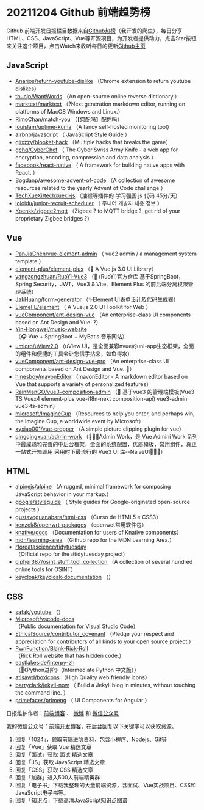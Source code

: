 # 20211204 Github 前端趋势榜

Github 前端开发日报栏目数据来自[Github热榜](https://github.qdkfweb.cn/)（我开发的爬虫），每日分享HTML、CSS、JavaScript、Vue等开源项目，为开发者提供动力，点击Star按钮来关注这个项目，点击Watch来收听每日的更新[Github主页](https://github.com/kujian/githubTrending)
## JavaScript

* [Anarios/return-youtube-dislike](https://github.com/Anarios/return-youtube-dislike) （Chrome extension to return youtube dislikes）
* [thunlp/WantWords](https://github.com/thunlp/WantWords) （An open-source online reverse dictionary.）
* [marktext/marktext](https://github.com/marktext/marktext) （?Next generation markdown editor, running on platforms of MacOS Windows and Linux.）
* [RimoChan/match-you](https://github.com/RimoChan/match-you) （【您配吗】配你吗）
* [louislam/uptime-kuma](https://github.com/louislam/uptime-kuma) （A fancy self-hosted monitoring tool）
* [airbnb/javascript](https://github.com/airbnb/javascript) （
        JavaScript Style Guide
      ）
* [glixzzy/blooket-hack](https://github.com/glixzzy/blooket-hack) （Multiple hacks that breaks the game）
* [gchq/CyberChef](https://github.com/gchq/CyberChef) （
        The Cyber Swiss Army Knife - a web app for encryption, encoding, compression and data analysis
      ）
* [facebook/react-native](https://github.com/facebook/react) （
        A framework for building native apps with React.
      ）
* [Bogdanp/awesome-advent-of-code](https://github.com/Bogdanp/awesome-advent-of-code) （A collection of awesome resources related to the yearly Advent of Code challenge.）
* [TechXueXi/techxuexi-js](https://github.com/TechXueXi/techxuexi-js) （油猴等插件的 学习强国 js 代码 45分/天）
* [jojoldu/junior-recruit-scheduler](https://github.com/jojoldu/junior-recruit-scheduler) （
        주니어 개발자 채용 정보
      ）
* [Koenkk/zigbee2mqtt](https://github.com/Koenkk/zigbee2mqtt) （Zigbee ? to MQTT bridge ?, get rid of your proprietary Zigbee bridges ?）

## Vue

* [PanJiaChen/vue-element-admin](https://github.com/PanJiaChen/vue-element-admin) （
        vue2 admin / a management system template
      ）
* [element-plus/element-plus](https://github.com/element-plus/element-plus) （&#x1f389; A Vue.js 3.0 UI Library）
* [yangzongzhuan/RuoYi-Vue3](https://github.com/yangzongzhuan/RuoYi-Vue3) （&#x1f389; (RuoYi)官方仓库 基于SpringBoot，Spring Security，JWT，Vue3 &amp; Vite、Element Plus 的前后端分离权限管理系统）
* [JakHuang/form-generator](https://github.com/JakHuang/form-generator) （&#x2728;Element UI表单设计及代码生成器）
* [ElemeFE/element](https://github.com/ElemeFE/element) （
        A Vue.js 2.0 UI Toolkit for Web
      ）
* [vueComponent/ant-design-vue](https://github.com/vueComponent/ant-design-vue) （An enterprise-class UI components based on Ant Design and Vue. ?）
* [Yin-Hongwei/music-website](https://github.com/Yin-Hongwei/music-website) （&#x1f3a7; Vue + SpringBoot + MyBatis 音乐网站）
* [umicro/uView2.0](https://github.com/umicro/uView2.0) （uView UI，是全面兼容nvue的uni-app生态框架，全面的组件和便捷的工具会让您信手拈来，如鱼得水）
* [vueComponent/ant-design-vue-pro](https://github.com/vueComponent/ant-design-vue-pro) （An enterprise-class UI components based on Ant Design and Vue. &#x1f41c;）
* [hinesboy/mavonEditor](https://github.com/hinesboy/mavonEditor) （mavonEditor - A markdown editor based on Vue that supports a variety of personalized features）
* [RainManGO/vue3-composition-admin](https://github.com/RainManGO/vue3-composition-admin) （&#x1f389; 基于vue3 的管理端模板(Vue3 TS Vuex4 element-plus vue-i18n-next composition-api) vue3-admin vue3-ts-admin）
* [microsoft/ImagineCup](https://github.com/microsoft/ImagineCup) （Resources to help you enter, and perhaps win, the Imagine Cup, a worldwide event by Microsoft）
* [xyxiao001/vue-cropper](https://github.com/xyxiao001/vue-cropper) （A simple picture clipping plugin for vue）
* [qingqingxuan/admin-work](https://github.com/qingqingxuan/admin-work) （&#x1f389;&#x1f389;&#x1f389;Admin Work，是 Vue Admini Work 系列中最成熟和完善的中后台框架，全面的系统配置，优质模板，常用组件，真正一站式开箱即用 采用时下最流行的 Vue3 UI 库--NaiveUI&#x1f389;&#x1f389;&#x1f389;）

## HTML

* [alpinejs/alpine](https://github.com/alpinejs/alpine) （A rugged, minimal framework for composing JavaScript behavior in your markup.）
* [google/styleguide](https://github.com/google/styleguide) （
        Style guides for Google-originated open-source projects
      ）
* [gustavoguanabara/html-css](https://github.com/gustavoguanabara/html-css) （Curso de HTML5 e CSS3）
* [kenzok8/openwrt-packages](https://github.com/kenzok8/openwrt-packages) （openwet常用软件包）
* [knative/docs](https://github.com/knative/docs) （Documentation for users of Knative components）
* [mdn/learning-area](https://github.com/mdn/learning-area) （Github repo for the MDN Learning Area.）
* [rfordatascience/tidytuesday](https://github.com/rfordatascience/tidytuesday) （Official repo for the #tidytuesday project）
* [cipher387/osint_stuff_tool_collection](https://github.com/cipher387/osint_stuff_tool_collection) （A collection of several hundred online tools for OSINT）
* [keycloak/keycloak-documentation](https://github.com/keycloak/keycloak-documentation) （）

## CSS

* [safak/youtube](https://github.com/safak/youtube) （）
* [Microsoft/vscode-docs](https://github.com/Microsoft/vscode-docs) （Public documentation for Visual Studio Code）
* [EthicalSource/contributor_covenant](https://github.com/EthicalSource/contributor_covenant) （Pledge your respect and appreciation for contributors of all kinds to your open source project.）
* [PwnFunction/Blank-Rick-Roll](https://github.com/PwnFunction/Blank-Rick-Roll) （Rick Roll website that has hidden code.）
* [eastlakeside/interpy-zh](https://github.com/eastlakeside/interpy-zh) （&#x1f4d8;《Python进阶》（Intermediate Python 中文版））
* [atisawd/boxicons](https://github.com/atisawd/boxicons) （High Quality web friendly icons）
* [barryclark/jekyll-now](https://github.com/barryclark/jekyll-now) （
        Build a Jekyll blog in minutes, without touching the command line.
      ）
* [primefaces/primeng](https://github.com/primefaces/primeng) （
        UI Components for Angular
      ）


日报维护作者：[前端博客](https://qdkfweb.cn/) 、 [微博](https://qdkfweb.cn/go/weibo) 和 [微信公众号](https://open.weixin.qq.com/qr/code?username=caibaojian_com)

我的微信公众号：[前端开发博客](https://open.weixin.qq.com/qr/code?username=caibaojian_com)，在后台回复以下关键字可以获取资源。

1. 回复「1024」，领取前端进阶资料，包含小程序、Nodejs、Git等
2. 回复「Vue」获取 Vue 精选文章
3. 回复「面试」获取 面试 精选文章
4. 回复「JS」获取 JavaScript 精选文章
5. 回复「CSS」获取 CSS 精选文章
6. 回复「加群」进入500人前端精英群
7. 回复「电子书」下载我整理的大量前端资源，含面试、Vue实战项目、CSS和JavaScript电子书等。
8. 回复「知识点」下载高清JavaScript知识点图谱